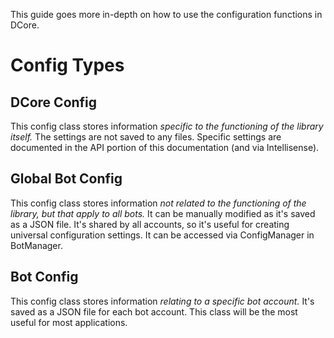 This guide goes more in-depth on how to use the configuration functions in DCore.

# Config Types

## DCore Config
This config class stores information *specific to the functioning of the library itself.* The settings are not saved to any files. 
Specific settings are documented in the API portion of this documentation (and via Intellisense).

## Global Bot Config
This config class stores information *not related to the functioning of the library, but that apply to all bots.* It can be manually modified as it's saved as a JSON file.
It's shared by all accounts, so it's useful for creating universal configuration settings. It can be accessed via ConfigManager in BotManager.

## Bot Config
This config class stores information *relating to a specific bot account.* It's saved as a JSON file for each bot account.
This class will be the most useful for most applications.
